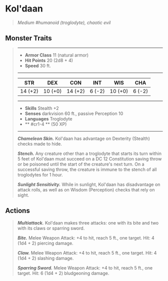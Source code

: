 # Kol'daan
>*Medium #humanoid (troglodyte), chaotic evil*
## Monster Traits
>___
>- **Armor Class** 11 (natural armor)
>- **Hit Points** 20 (2d8 + 4)
>- **Speed** 30 ft.
>___
>|STR|DEX|CON|INT|WIS|CHA|
>|:---:|:---:|:---:|:---:|:---:|:---:|
>|14 (+2)|10 (+0)|14 (+2)|6 (-2)|10 (+0)|6 (-2)|
>___
>- **Skills** Stealth +2
>- **Senses** darkvision 60 ft., passive Perception 10
>- **Languages** Troglodyte
>- ** #cr1-4 ** (50 XP)
>___
>***Chameleon Skin.*** Kol'daan has advantage on Dexterity (Stealth) checks made to hide.  
>
>***Stench.*** Any creature other than a troglodyte that starts its turn within 5 feet of Kol'daan must succeed on a DC 12 Constitution saving throw or be poisoned until the start of the creature's next turn. On a successful saving throw, the creature is immune to the stench of all troglodytes for 1 hour.  
>
>***Sunlight Sensitivity.*** While in sunlight, Kol'daan has disadvantage on attack rolls, as well as on Wisdom (Perception) checks that rely on sight.  
>
## Actions
>***Multiattack.*** Kol'daan makes three attacks: one with its bite and two with its claws or sparring sword.  
>
>***Bite.*** Melee Weapon Attack: +4 to hit, reach 5 ft., one target. Hit: 4 (1d4 + 2) piercing damage.  
>
>***Claw.*** Melee Weapon Attack: +4 to hit, reach 5 ft., one target. Hit: 4 (1d4 + 2) slashing damage.  
>
>***Sparring Sword.*** Melee Weapon Attack: +4 to hit, reach 5 ft., one target. Hit: 6 (1d4 + 2) bludgeoning damage.